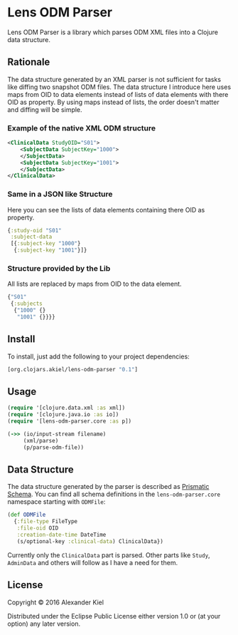 # Lens ODM Parser

Lens ODM Parser is a library which parses ODM XML files into a Clojure data structure.

## Rationale

The data structure generated by an XML parser is not sufficient for tasks like diffing two snapshot ODM files. The data structure I introduce here uses maps from OID to data elements instead of lists of data elements with there OID as property. By using maps instead of lists, the order doesn't matter and diffing will be simple.

### Example of the native XML ODM structure

```xml
<ClinicalData StudyOID="S01">
    <SubjectData SubjectKey="1000">
    </SubjectData>
    <SubjectData SubjectKey="1001">
    </SubjectData>
</ClinicalData>
```

### Same in a JSON like Structure

Here you can see the lists of data elements containing there OID as property.

```clojure
{:study-oid "S01"
 :subject-data
 [{:subject-key "1000"}
  {:subject-key "1001"}]}
```

### Structure provided by the Lib

All lists are replaced by maps from OID to the data element.

```clojure
{"S01"
 {:subjects
  {"1000" {}
   "1001" {}}}} 
```

## Install

To install, just add the following to your project dependencies:

```clojure
[org.clojars.akiel/lens-odm-parser "0.1"]
```

## Usage

```clojure
(require '[clojure.data.xml :as xml])
(require '[clojure.java.io :as io])
(require '[lens-odm-parser.core :as p])

(->> (io/input-stream filename)
     (xml/parse)
     (p/parse-odm-file))
```

## Data Structure

The data structure generated by the parser is described as [Prismatic Schema][1]. You can find all schema definitions in the `lens-odm-parser.core` namespace starting with `ODMFile`:

```clojure
(def ODMFile
  {:file-type FileType
   :file-oid OID
   :creation-date-time DateTime
   (s/optional-key :clinical-data) ClinicalData})
```

Currently only the `ClinicalData` part is parsed. Other parts like `Study`, `AdminData` and others will follow as I have a need for them.

## License

Copyright © 2016 Alexander Kiel

Distributed under the Eclipse Public License either version 1.0 or (at
your option) any later version.

[1]: <https://github.com/plumatic/schema>
